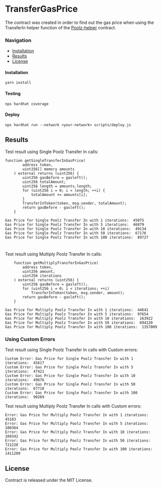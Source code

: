 # TransferGasPrice

The contract was created in order to find out the gas price when using the TransferIn helper function of the [Poolz-helper](https://github.com/The-Poolz/Poolz-Helper) contract.

### Navigation

- [Installation](#installation)
- [Results](#results)
- [License](#license)

#### Installation

```console
yarn install
```

#### Testing

```console
npx hardhat coverage
```

#### Deploy

```console
npx hardhat run --network <your-network> scripts/deploy.js
```

## Results
Test result using Single Poolz Transfer In calls:
```solidity
function getSingleTransferInGasPrice(
        address token,
        uint256[] memory amounts
    ) external returns (uint256) {
        uint256 gasBefore = gasleft();
        uint256 totalAmount;
        uint256 length = amounts.length;
        for (uint256 i = 0; i < length; ++i) {
            totalAmount += amounts[i];
        }
        TransferInToken(token, msg.sender, totalAmount);
        return gasBefore - gasleft();
    }
```
```
Gas Price for Single Poolz Transfer In with 1 iterations:  45075
Gas Price for Single Poolz Transfer In with 5 iterations:  46879
Gas Price for Single Poolz Transfer In with 10 iterations:  49134
Gas Price for Single Poolz Transfer In with 50 iterations:  67176
Gas Price for Single Poolz Transfer In with 100 iterations:  89727
```
#
Test result using Multiply Poolz Transfer In calls:
```solidity
    function getMultiplyTransferInGasPrice(
        address token,
        uint256 amount,
        uint256 iterations
    ) external returns (uint256) {
        uint256 gasBefore = gasleft();
        for (uint256 i = 0; i < iterations; ++i)
            TransferInToken(token, msg.sender, amount);
        return gasBefore - gasleft();
    }
```

```
Gas Price for Multiply Poolz Transfer In with 1 iterations:  44641
Gas Price for Multiply Poolz Transfer In with 5 iterations:  97654
Gas Price for Multiply Poolz Transfer In with 10 iterations:  163922
Gas Price for Multiply Poolz Transfer In with 50 iterations:  694120
Gas Price for Multiply Poolz Transfer In with 100 iterations:  1357009
```
### Using Custom Errors 
Test result using Single Poolz Transfer In calls with Custom errors:

```
Custom Error: Gas Price for Single Poolz Transfer In with 1 iterations:  45617
Custom Error: Gas Price for Single Poolz Transfer In with 5 iterations:  47421
Custom Error: Gas Price for Single Poolz Transfer In with 10 iterations:  49676
Custom Error: Gas Price for Single Poolz Transfer In with 50 iterations:  67718
Custom Error: Gas Price for Single Poolz Transfer In with 100 iterations:  90269
```
Test result using Multiply Poolz Transfer In calls with Custom errors:
```
Error: Gas Price for Multiply Poolz Transfer In with 1 iterations:  45183
Error: Gas Price for Multiply Poolz Transfer In with 5 iterations:  100364
Error: Gas Price for Multiply Poolz Transfer In with 10 iterations:  169342
Error: Gas Price for Multiply Poolz Transfer In with 50 iterations:  721220
Error: Gas Price for Multiply Poolz Transfer In with 100 iterations:  1411209
```


## License
Contract is released under the MIT License.
